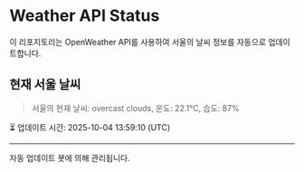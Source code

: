 
# Weather API Status

이 리포지토리는 OpenWeather API를 사용하여 서울의 날씨 정보를 자동으로 업데이트합니다.

## 현재 서울 날씨
> 서울의 현재 날씨: overcast clouds, 온도: 22.1°C, 습도: 87%

⏳ 업데이트 시간: 2025-10-04 13:59:10 (UTC)

---
자동 업데이트 봇에 의해 관리됩니다.
